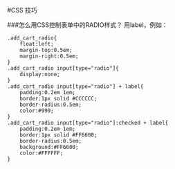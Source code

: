 
#CSS 技巧

###怎么用CSS控制表单中的RADIO样式？
用label，例如：

    .add_cart_radio{
        float:left;
        margin-top:0.5em;
        margin-right:0.5em;
    }
    .add_cart_radio input[type="radio"]{
        display:none;
    }
    .add_cart_radio input[type="radio"] + label{
        padding:0.2em 1em;
        border:1px solid #CCCCCC;
        border-radius:0.5em;
        color:#999;
    }
    .add_cart_radio input[type="radio"]:checked + label{
        padding:0.2em 1em;
        border:1px solid #FF6600;
        border-radius:0.5em;
        background:#FF6600;
        color:#FFFFFF;
    }
